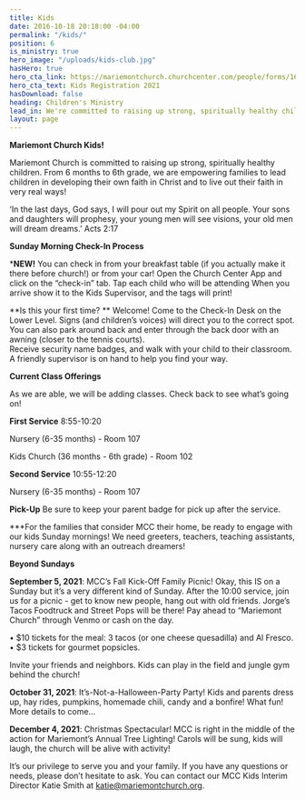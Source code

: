 ```yaml
---
title: Kids
date: 2016-10-18 20:18:00 -04:00
permalink: "/kids/"
position: 6
is_ministry: true
hero_image: "/uploads/kids-club.jpg"
hasHero: true
hero_cta_link: https://mariemontchurch.churchcenter.com/people/forms/161980
hero_cta_text: Kids Registration 2021
hasDownload: false
heading: Children's Ministry
lead_in: We're committed to raising up strong, spiritually healthy children.
layout: page
---
```


**Mariemont Church Kids!**

Mariemont Church is committed to raising up strong, spiritually healthy children. From 6 months to 6th grade, we are empowering families to lead children in developing their own faith in Christ and to live out their faith in very real ways!

‘In the last days, God says, I will pour out my Spirit on all people. Your sons and daughters will prophesy, your young men will see visions, your old men will dream dreams.’    Acts 2:17

**Sunday Morning Check-In Process**

***NEW!**  You can check in from your breakfast table (if you actually make it there before church!) or from your car!  Open the Church Center App and click on the “check-in” tab.  Tap each child who will be attending When you arrive show it to the Kids Supervisor, and the tags will print!

**Is this your first time? ** Welcome!  Come to the Check-In Desk on the Lower Level.  Signs (and children’s voices) will direct you to the correct spot.  You can also park around back and enter through the back door with an awning (closer to the tennis courts).   
Receive security name badges, and walk with your child to their classroom. A friendly supervisor is on hand to help you find your way.

**Current Class Offerings**

As we are able, we will be adding classes.  Check back to see what’s going on!
 
**First Service** 8:55-10:20

Nursery (6-35 months) - Room 107 

Kids Church (36 months - 6th grade) - Room 102

**Second Service** 10:55-12:20

Nursery (6-35 months) - Room 107

**Pick-Up**
Be sure to keep your parent badge for pick up after the service.

***For the families that consider MCC their home, be ready to engage with our kids Sunday mornings!  We need greeters, teachers, teaching assistants, nursery care along with an outreach dreamers!

**Beyond Sundays**

**September 5, 2021**:  MCC’s Fall Kick-Off Family Picnic! 
Okay, this IS on a Sunday but it’s a very different kind of Sunday.  After the 10:00 service, join us for a picnic - get to know new people, hang out with old friends.  Jorge’s Tacos Foodtruck and Street Pops will be there! Pay ahead to “Mariemont Church” through Venmo or cash on the day.

• $10 tickets for the meal: 3 tacos (or one cheese quesadilla) and Al Fresco.
• $3 tickets for gourmet popsicles.

Invite your friends and neighbors. Kids can play in the field and jungle gym behind the church!
 
**October 31, 2021**:  It’s-Not-a-Halloween-Party Party!
Kids and parents dress up, hay rides, pumpkins, homemade chili, candy and a bonfire!  What fun!  More details to come...

**December 4, 2021**:  Christmas Spectacular!
MCC is right in the middle of the action for Mariemont’s Annual Tree Lighting!  Carols will be sung, kids will laugh, the church will be alive with activity! 


It’s our privilege to serve you and your family. If you have any questions or needs, please don’t hesitate to ask. You can contact our MCC Kids Interim Director Katie Smith at [katie@mariemontchurch.org](katie@mariemontchurch.org).
